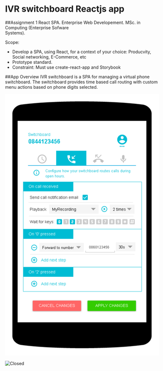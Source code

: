 # IVR switchboard Reactjs app

##Assignment 1
React SPA. Enterprise Web Developement. MSc. in Computing (Enterprise Sofware	
Systems). 

Scope: 
- Develop a SPA, using React, for a context of your choice:
  Producvity, Social networking, E-Commerce, etc	
- Prototype standard.	
- Constraint: Must use create-react-app and Storybook

##App Overview
IVR switchboard is a SPA for managing a virtual phone switchboard. The switchboard provides time based call routing with custom menu actions based on phone digits selected. 

![Open](wireframe/open.png "Open")

![Closed](wireframe/closed.png "Closed")

